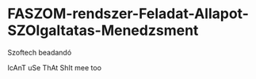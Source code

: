 # FASZOM-rendszer-Feladat-Allapot-SZOlgaltatas-Menedzsment
Szoftech beadandó


IcAnT uSe ThAt ShIt
mee too
